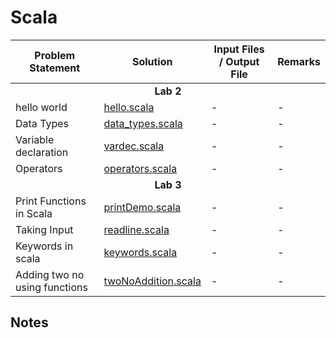 # Scala

<table>
  <thead>
    <tr>
      <th>Problem Statement</th>
      <th>Solution</th>
      <th>Input Files / Output File</th>
      <th>Remarks</th>
    </tr>
  </thead>
  <tbody>
    <tr> <td colspan=4 align="center"><b>Lab 2</b></tr> </tr>
    <tr>
      <td>hello world</td>
      <td> <a href="./lab2/hello.scala">hello.scala</a> </td>
      <td>-</td>
      <td>-</td>
    </tr>
    <tr>
      <td>Data Types</td>
      <td> <a href="./lab2/data_types.scala">data_types.scala</a> </td>
      <td>-</td>
      <td>-</td>
    </tr>
    <tr>
      <td>Variable declaration</td>
      <td> <a href="./lab2/vardec.scala">vardec.scala</a> </td>
      <td>-</td>
      <td>-</td>
    </tr>
    <tr>
      <td>Operators</td>
      <td> <a href="./lab2/operators.scala">operators.scala</a> </td>
      <td>-</td>
      <td>-</td>
    </tr>
    <tr> <td colspan=4 align="center"><b>Lab 3</b></tr> </tr>
    <tr>
      <td>Print Functions in Scala</td>
      <td> <a href="./lab3/printDemo.scala">printDemo.scala</a> </td>
      <td>-</td>
      <td>-</td>
    </tr>
    <tr>
      <td>Taking Input</td>
      <td> <a href="./lab3/readline.scala">readline.scala</a> </td>
      <td>-</td>
      <td>-</td>
    </tr>
    <tr>
      <td>Keywords in scala</td>
      <td> <a href="./lab3/keywords.scala">keywords.scala</a> </td>
      <td>-</td>
      <td>-</td>
    </tr>
    <tr>
      <td>Adding two no using functions</td>
      <td> <a href="./lab3/twoNoAddition.scala">twoNoAddition.scala</a> </td>
      <td>-</td>
      <td>-</td>
    </tr>
  </tbody>
</table>

## Notes


